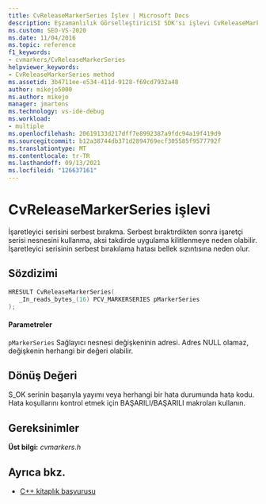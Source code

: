 ```yaml
---
title: CvReleaseMarkerSeries İşlev | Microsoft Docs
description: Eşzamanlılık GörselleştiriciSI SDK'sı işlevi CvReleaseMarkerSeries (C kitaplığı) için başvuru bilgilerine bakın.
ms.custom: SEO-VS-2020
ms.date: 11/04/2016
ms.topic: reference
f1_keywords:
- cvmarkers/CvReleaseMarkerSeries
helpviewer_keywords:
- CvReleaseMarkerSeries method
ms.assetid: 3b4711ee-e534-411d-9128-f69cd7932a48
author: mikejo5000
ms.author: mikejo
manager: jmartens
ms.technology: vs-ide-debug
ms.workload:
- multiple
ms.openlocfilehash: 20619133d217dff7e8992387a9fdc94a19f419d9
ms.sourcegitcommit: b12a38744db371d2894769ecf305585f9577792f
ms.translationtype: MT
ms.contentlocale: tr-TR
ms.lasthandoff: 09/13/2021
ms.locfileid: "126637161"
---
```

# <a name="cvreleasemarkerseries-function"></a>CvReleaseMarkerSeries işlevi
İşaretleyici serisini serbest bırakma. Serbest bıraktırdikten sonra işaretçi serisi nesnesini kullanma, aksi takdirde uygulama kilitlenmeye neden olabilir. İşaretleyici serisinin serbest bırakılama hatası bellek sızıntısına neden olur.

## <a name="syntax"></a>Sözdizimi

```C
HRESULT CvReleaseMarkerSeries(
   _In_reads_bytes_(16) PCV_MARKERSERIES pMarkerSeries
);
```

#### <a name="parameters"></a>Parametreler
 `pMarkerSeries` Sağlayıcı nesnesi değişkeninin adresi. Adres NULL olamaz, değişkenin herhangi bir değeri olabilir.

## <a name="return-value"></a>Dönüş Değeri
 S_OK serinin başarıyla yayımı veya herhangi bir hata durumunda hata kodu. Hata koşullarını kontrol etmek için BAŞARILI/BAŞARILI makroları kullanın.

## <a name="requirements"></a>Gereksinimler
 **Üst bilgi:** *cvmarkers.h*

## <a name="see-also"></a>Ayrıca bkz.
- [C++ kitaplık başvurusu](../profiling/cpp-library-reference.md)